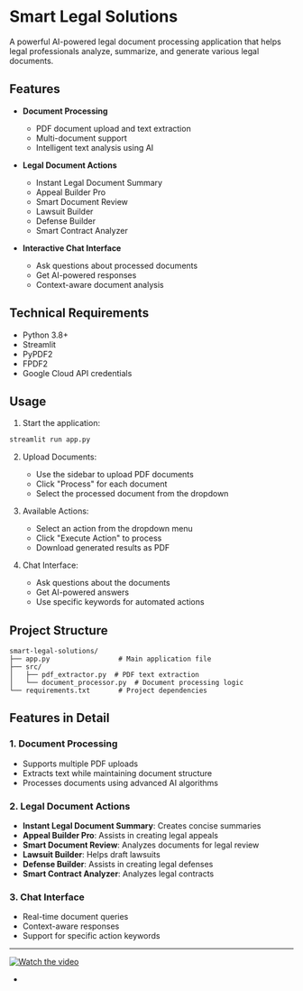 # Smart Legal Solutions

A powerful AI-powered legal document processing application that helps legal professionals analyze, summarize, and generate various legal documents.

## Features

- **Document Processing**
  - PDF document upload and text extraction
  - Multi-document support
  - Intelligent text analysis using AI

- **Legal Document Actions**
  - Instant Legal Document Summary
  - Appeal Builder Pro
  - Smart Document Review
  - Lawsuit Builder
  - Defense Builder
  - Smart Contract Analyzer

- **Interactive Chat Interface**
  - Ask questions about processed documents
  - Get AI-powered responses
  - Context-aware document analysis

## Technical Requirements

- Python 3.8+
- Streamlit
- PyPDF2
- FPDF2
- Google Cloud API credentials



## Usage

1. Start the application:
```bash
streamlit run app.py
```

2. Upload Documents:
   - Use the sidebar to upload PDF documents
   - Click "Process" for each document
   - Select the processed document from the dropdown

3. Available Actions:
   - Select an action from the dropdown menu
   - Click "Execute Action" to process
   - Download generated results as PDF

4. Chat Interface:
   - Ask questions about the documents
   - Get AI-powered answers
   - Use specific keywords for automated actions

## Project Structure

```
smart-legal-solutions/
├── app.py                 # Main application file
├── src/
│   ├── pdf_extractor.py  # PDF text extraction
│   └── document_processor.py  # Document processing logic
└── requirements.txt       # Project dependencies
```

## Features in Detail

### 1. Document Processing
- Supports multiple PDF uploads
- Extracts text while maintaining document structure
- Processes documents using advanced AI algorithms

### 2. Legal Document Actions
- **Instant Legal Document Summary**: Creates concise summaries
- **Appeal Builder Pro**: Assists in creating legal appeals
- **Smart Document Review**: Analyzes documents for legal review
- **Lawsuit Builder**: Helps draft lawsuits
- **Defense Builder**: Assists in creating legal defenses
- **Smart Contract Analyzer**: Analyzes legal contracts

### 3. Chat Interface
- Real-time document queries
- Context-aware responses
- Support for specific action keywords

---

[![Watch the video](https://img.youtube.com/vi/QtI5liAOX84/maxresdefault.jpg)](https://youtu.be/QtI5liAOX84)


- 

